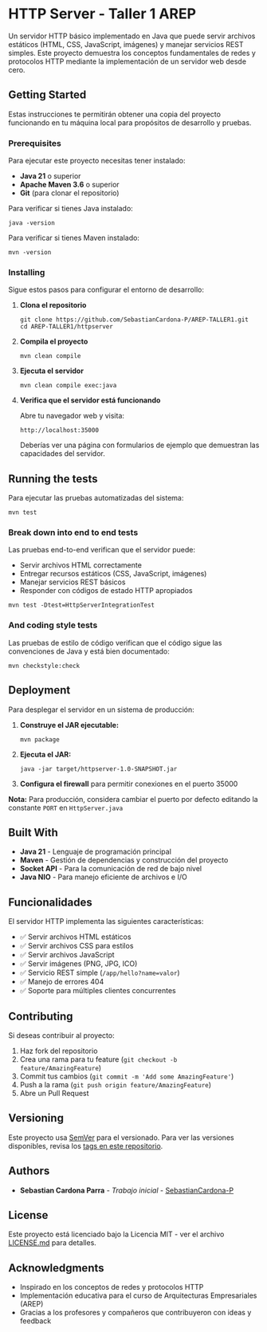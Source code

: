 # HTTP Server - Taller 1 AREP

Un servidor HTTP básico implementado en Java que puede servir archivos estáticos (HTML, CSS, JavaScript, imágenes) y manejar servicios REST simples. Este proyecto demuestra los conceptos fundamentales de redes y protocolos HTTP mediante la implementación de un servidor web desde cero.

## Getting Started

Estas instrucciones te permitirán obtener una copia del proyecto funcionando en tu máquina local para propósitos de desarrollo y pruebas.

### Prerequisites

Para ejecutar este proyecto necesitas tener instalado:

- **Java 21** o superior
- **Apache Maven 3.6** o superior
- **Git** (para clonar el repositorio)

Para verificar si tienes Java instalado:

```
java -version
```

Para verificar si tienes Maven instalado:

```
mvn -version
```

### Installing

Sigue estos pasos para configurar el entorno de desarrollo:

1. **Clona el repositorio**

   ```
   git clone https://github.com/SebastianCardona-P/AREP-TALLER1.git
   cd AREP-TALLER1/httpserver
   ```

2. **Compila el proyecto**

   ```
   mvn clean compile
   ```

3. **Ejecuta el servidor**

   ```
   mvn clean compile exec:java
   ```

4. **Verifica que el servidor está funcionando**

   Abre tu navegador web y visita:

   ```
   http://localhost:35000
   ```

   Deberías ver una página con formularios de ejemplo que demuestran las capacidades del servidor.

## Running the tests

Para ejecutar las pruebas automatizadas del sistema:

```
mvn test
```

### Break down into end to end tests

Las pruebas end-to-end verifican que el servidor puede:

- Servir archivos HTML correctamente
- Entregar recursos estáticos (CSS, JavaScript, imágenes)
- Manejar servicios REST básicos
- Responder con códigos de estado HTTP apropiados

```
mvn test -Dtest=HttpServerIntegrationTest
```

### And coding style tests

Las pruebas de estilo de código verifican que el código sigue las convenciones de Java y está bien documentado:

```
mvn checkstyle:check
```

## Deployment

Para desplegar el servidor en un sistema de producción:

1. **Construye el JAR ejecutable:**

   ```
   mvn package
   ```

2. **Ejecuta el JAR:**

   ```
   java -jar target/httpserver-1.0-SNAPSHOT.jar
   ```

3. **Configura el firewall** para permitir conexiones en el puerto 35000

**Nota:** Para producción, considera cambiar el puerto por defecto editando la constante `PORT` en `HttpServer.java`

## Built With

- **Java 21** - Lenguaje de programación principal
- **Maven** - Gestión de dependencias y construcción del proyecto
- **Socket API** - Para la comunicación de red de bajo nivel
- **Java NIO** - Para manejo eficiente de archivos e I/O

## Funcionalidades

El servidor HTTP implementa las siguientes características:

- ✅ Servir archivos HTML estáticos
- ✅ Servir archivos CSS para estilos
- ✅ Servir archivos JavaScript
- ✅ Servir imágenes (PNG, JPG, ICO)
- ✅ Servicio REST simple (`/app/hello?name=valor`)
- ✅ Manejo de errores 404
- ✅ Soporte para múltiples clientes concurrentes

## Contributing

Si deseas contribuir al proyecto:

1. Haz fork del repositorio
2. Crea una rama para tu feature (`git checkout -b feature/AmazingFeature`)
3. Commit tus cambios (`git commit -m 'Add some AmazingFeature'`)
4. Push a la rama (`git push origin feature/AmazingFeature`)
5. Abre un Pull Request

## Versioning

Este proyecto usa [SemVer](http://semver.org/) para el versionado. Para ver las versiones disponibles, revisa los [tags en este repositorio](https://github.com/SebastianCardona-P/AREP-TALLER1/tags).

## Authors

- **Sebastian Cardona Parra** - _Trabajo inicial_ - [SebastianCardona-P](https://github.com/SebastianCardona-P)

## License

Este proyecto está licenciado bajo la Licencia MIT - ver el archivo [LICENSE.md](LICENSE.md) para detalles.

## Acknowledgments

- Inspirado en los conceptos de redes y protocolos HTTP
- Implementación educativa para el curso de Arquitecturas Empresariales (AREP)
- Gracias a los profesores y compañeros que contribuyeron con ideas y feedback
